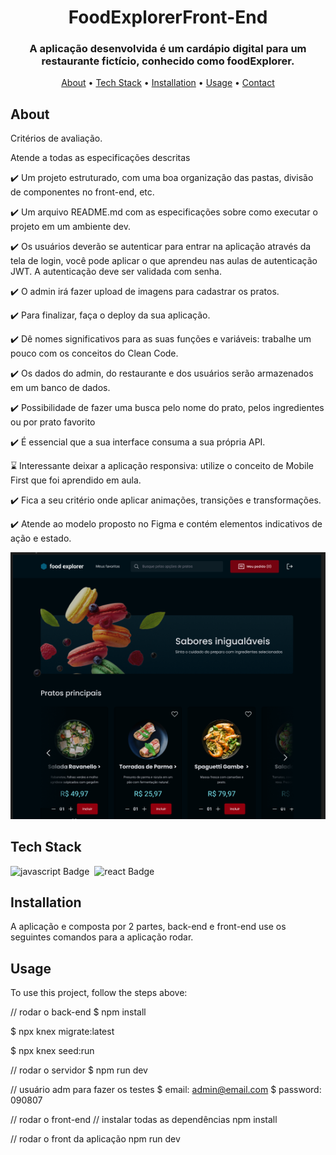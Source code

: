 <h1 align="center">
	FoodExplorerFront-End
</h1>

<h3 align="center">
	A aplicação desenvolvida é um cardápio digital para um restaurante fictício, conhecido como foodExplorer.
</h3>

<p align="center">
	<a href="#about">About</a> •
	<a href="#tech-stack">Tech Stack</a> •
	<a href="#installation">Installation</a> •
	<a href="#usage">Usage</a> • 
	<a href="#contact">Contact</a> 
</p>

## About

Critérios de avaliação.

Atende a todas as especificações descritas

✔️ Um projeto estruturado, com uma boa organização das pastas, divisão de componentes no front-end, etc.

✔️ Um arquivo README.md com as especificações sobre como executar o projeto em um ambiente dev.

✔️ Os usuários deverão se autenticar para entrar na aplicação através da tela de login, você pode aplicar o que aprendeu nas aulas de autenticação JWT. A autenticação deve ser validada com senha.

✔️ O admin irá fazer upload de imagens para cadastrar os pratos.

✔️ Para finalizar, faça o deploy da sua aplicação.

✔️ Dê nomes significativos para as suas funções e variáveis: trabalhe um pouco com os conceitos do Clean Code.

✔️ Os dados do admin, do restaurante e dos usuários serão armazenados em um banco de dados.

✔️ Possibilidade de fazer uma busca pelo nome do prato, pelos ingredientes ou por prato favorito

✔️ É essencial que a sua interface consuma a sua própria API.

⌛ Interessante deixar a aplicação responsiva: utilize o conceito de Mobile First que foi aprendido em aula.

✔️ Fica a seu critério onde aplicar animações, transições e transformações.

✔️ Atende ao modelo proposto no Figma e contém elementos indicativos de ação e estado.

<img src="/src/assets/Screenshot_1.png"/>

## Tech Stack

<img src="https://img.shields.io/badge/Javascript-05122A?style=flat&logo=javascript" alt="javascript Badge" height="25">&nbsp;
<img src="https://img.shields.io/badge/React-05122A?style=flat&logo=react" alt="react Badge" height="25">&nbsp;

## Installation

A aplicação e composta por 2 partes, back-end e front-end use os seguintes comandos para a aplicação rodar.

## Usage

To use this project, follow the steps above:

// rodar o back-end
$ npm install

$ npx knex migrate:latest

$ npx knex seed:run

// rodar o servidor
$ npm run dev

// usuário adm para fazer os testes
$ email: admin@email.com
$ password: 090807

// rodar o front-end
// instalar todas as dependências
npm install

// rodar o front da aplicação
npm run dev
